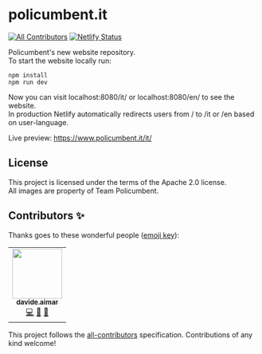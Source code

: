 # policumbent.it
<!-- ALL-CONTRIBUTORS-BADGE:START - Do not remove or modify this section -->
[![All Contributors](https://img.shields.io/badge/all_contributors-1-orange.svg?style=flat-square)](#contributors-)
[![Netlify Status](https://api.netlify.com/api/v1/badges/c26c92b9-95fc-438f-8289-f873975494bf/deploy-status)](https://app.netlify.com/sites/policumbent/deploys)
<!-- ALL-CONTRIBUTORS-BADGE:END -->

Policumbent's new website repository.\
To start the website locally run:
```
npm install
npm run dev
```
Now you can visit localhost:8080/it/ or localhost:8080/en/ to see the website.\
In production Netlify automatically redirects users from / to /it or /en based on user-language.

Live preview: https://www.policumbent.it/it/

## License

This project is licensed under the terms of the Apache 2.0 license.\
All images are property of Team Policumbent.

## Contributors ✨

Thanks goes to these wonderful people ([emoji key](https://allcontributors.org/docs/en/emoji-key)):

<!-- ALL-CONTRIBUTORS-LIST:START - Do not remove or modify this section -->
<!-- prettier-ignore-start -->
<!-- markdownlint-disable -->
<table>
  <tr>
    <td align="center"><a href="https://github.com/davideaimar"><img src="https://avatars.githubusercontent.com/u/17318562?v=4?s=100" width="100px;" alt=""/><br /><sub><b>davide.aimar</b></sub></a><br /><a href="https://github.com/policumbent/policumbent-website/commits?author=davideaimar" title="Code">💻</a> <a href="#design-davideaimar" title="Design">🎨</a> <a href="#ideas-davideaimar" title="Ideas, Planning, & Feedback">🤔</a></td>
  </tr>
</table>

<!-- markdownlint-restore -->
<!-- prettier-ignore-end -->

<!-- ALL-CONTRIBUTORS-LIST:END -->

This project follows the [all-contributors](https://github.com/all-contributors/all-contributors) specification. Contributions of any kind welcome!
